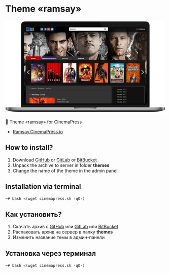 # Theme «ramsay»

![Theme «ramsay» for CinemaPress](https://raw.githubusercontent.com/CinemaPress/Theme-Ramsay/master/screenshot.png "Theme «ramsay» for CinemaPress")

:art: Theme «ramsay» for CinemaPress

- [Ramsay.CinemaPress.io](http://Ramsay.CinemaPress.io/)

## How to install?
1. Download [GitHub](https://github.com/CinemaPress/Theme-Ramsay/archive/master.zip) or [GitLab](https://gitlab.com/CinemaPress/Theme-Ramsay/repository/archive.zip) or [BitBucket](https://bitbucket.org/cinemapress/theme-ramsay/get/master.zip)
2. Unpack the archive to server in folder **themes**
3. Change the name of the theme in the admin panel

## Installation via terminal
```
~# bash <(wget cinemapress.sh -qO-)
```

## Как установить?
1. Скачать архив с [GitHub](https://github.com/CinemaPress/Theme-Ramsay/archive/master.zip) или [GitLab](https://gitlab.com/CinemaPress/Theme-Ramsay/repository/archive.zip) или [BitBucket](https://bitbucket.org/cinemapress/theme-ramsay/get/master.zip)
2. Распаковать архив на сервер в папку **themes**
3. Изменить название темы в админ-панели

## Установка через терминал
```
~# bash <(wget cinemapress.sh -qO-)
```